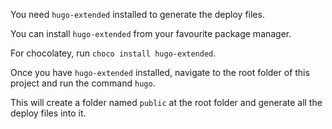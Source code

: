 You need `hugo-extended` installed to generate the deploy files.

You can install `hugo-extended` from your favourite package manager.

For chocolatey, run `choco install hugo-extended`.

Once you have `hugo-extended` installed, navigate to the root folder of this project and run the command `hugo`.

This will create a folder named `public` at the root folder and generate all the deploy files into it.
